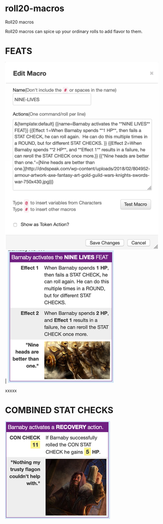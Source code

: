 # roll20-macros
Roll20 macros

Roll20 macros can spice up your ordinary rolls to add flavor to them.

# **FEATS**
![Nine Lives Macro](https://github.com/2533001180/roll20-macros/blob/master/nine-lives-macro.png) | ![Nine Lives](https://github.com/2533001180/roll20-macros/blob/master/nine-lives-feat.png)


xxxxx



# **COMBINED STAT CHECKS**
![Recovery](https://github.com/2533001180/roll20-macros/blob/master/recovery-rolls.png)
